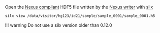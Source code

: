 Open the [Nexus compliant](https://www.nexusformat.org/) HDF5 file written by the [Nexus writer](data_nexus_server.md) with [silx](http://www.silx.org/)

```bash
silx view /data/visitor/hg123/id21/sample/sample_0001/sample_0001.h5
```

!!! warning
    Do not use a silx version older than 0.12.0
